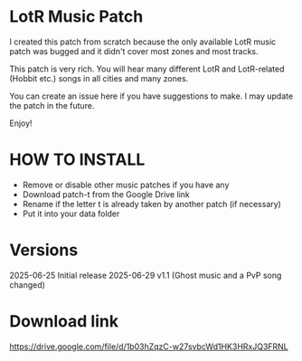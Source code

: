 # LotR Music Patch
I created this patch from scratch because the only available LotR music patch was bugged and it didn't cover most zones and most tracks.

This patch is very rich. You will hear many different LotR and LotR-related (Hobbit etc.) songs in all cities and many zones.

You can create an issue here if you have suggestions to make. I may update the patch in the future. 

Enjoy!

# HOW TO INSTALL
- Remove or disable other music patches if you have any
- Download patch-t from the Google Drive link
- Rename if the letter t is already taken by another patch (if necessary)
- Put it into your data folder

# Versions
2025-06-25 Initial release
2025-06-29 v1.1 (Ghost music and a PvP song changed)

# Download link
https://drive.google.com/file/d/1b03hZqzC-w27svbcWd1HK3HRxJQ3FRNL

